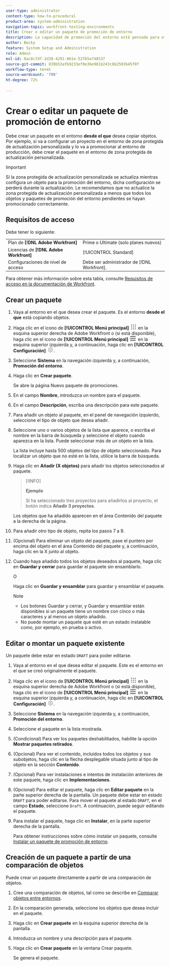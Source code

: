 ```yaml
---
user-type: administrator
content-type: how-to-procedural
product-area: system-administration
navigation-topic: workfront-testing-environments
title: Crear o editar un paquete de promoción de entorno
description: La capacidad de promoción del entorno está pensada para ofrecer la posibilidad de mover objetos relacionados con la configuración de un entorno a otro. Aprenda a crear un paquete de promoción del entorno que luego puede instalar en un entorno diferente.
author: Becky
feature: System Setup and Administration
role: Admin
exl-id: 0ac8c7df-2d38-4291-861e-52fb5e748537
source-git-commit: 839b53afb9233ef0e36e981b243c8b2593b45f0f
workflow-type: tm+mt
source-wordcount: '799'
ht-degree: 72%

---
```


# Crear o editar un paquete de promoción de entorno

Debe crear un paquete en el entorno **desde el que** desea copiar objetos. Por ejemplo, si va a configurar un proyecto en el entorno de zona protegida de actualización personalizada y lo va a promocionar al entorno de producción, debe crear el paquete en el entorno de zona protegida de actualización personalizada.

>[!IMPORTANT]
>
>Si la zona protegida de actualización personalizada se actualiza mientras configura un objeto para la promoción del entorno, dicha configuración se perderá durante la actualización. Le recomendamos que no actualice la zona protegida de actualización personalizada a menos que todos los objetos y paquetes de promoción del entorno pendientes se hayan promocionado correctamente.

## Requisitos de acceso

Debe tener lo siguiente:

<table>
  <tr>
   <td>Plan de <strong>[!DNL Adobe Workfront] </strong>
   </td>
   <td> Prime o Ultimate (solo planes nuevos)
   </td>
  </tr>
  <tr>
   <td>Licencias de <strong>[!DNL Adobe Workfront] </strong>
   </td>
   <td> [!UICONTROL Standard]
   </td>
  </tr>
   <tr>
   <td>Configuraciones de nivel de acceso
   </td>
   <td>Debe ser administrador de [!DNL Workfront].
   </td>
  </tr>
</table>

Para obtener más información sobre esta tabla, consulte [Requisitos de acceso en la documentación de Workfront](/help/quicksilver/administration-and-setup/add-users/access-levels-and-object-permissions/access-level-requirements-in-documentation.md).

## Crear un paquete

1. Vaya al entorno en el que desea crear el paquete. Es el entorno **desde el que** está copiando objetos.
1. Haga clic en el icono de **[!UICONTROL Menú principal]** ![Menú principal](/help/_includes/assets/main-menu-icon.png) en la esquina superior derecha de Adobe Workfront o (si está disponible), haga clic en el icono de **[!UICONTROL Menú principal]** ![Menú principal](/help/_includes/assets/main-menu-icon-left-nav.png) en la esquina superior izquierda y, a continuación, haga clic en **[!UICONTROL Configuración]** ![Icono de configuración](/help/_includes/assets/gear-icon-setup.png).
1. Seleccione **Sistema** en la navegación izquierda y, a continuación, **Promoción del entorno**.
1. Haga clic en **Crear paquete**.

   Se abre la página Nuevo paquete de promociones.

1. En el campo **Nombre**, introduzca un nombre para el paquete. 
1. En el campo **Descripción**, escriba una descripción para este paquete.
1. Para añadir un objeto al paquete, en el panel de navegación izquierdo, seleccione el tipo de objeto que desea añadir.
1. Seleccione uno o varios objetos de la lista que aparece, o escriba el nombre en la barra de búsqueda y seleccione el objeto cuando aparezca en la lista. Puede seleccionar más de un objeto en la lista.

   La lista incluye hasta 500 objetos del tipo de objeto seleccionado. Para localizar un objeto que no esté en la lista, utilice la barra de búsqueda.
1. Haga clic en **Añadir (X objetos)** para añadir los objetos seleccionados al paquete.

   >[!INFO]
   >
   >**Ejemplo**
   >
   >Si ha seleccionado tres proyectos para añadirlos al proyecto, el botón indica **Añadir 3 proyectos**.

   Los objetos que ha añadido aparecen en el área Contenido del paquete a la derecha de la página.

1. Para añadir otro tipo de objeto, repita los pasos 7 a 9.
1. (Opcional) Para eliminar un objeto del paquete, pase el puntero por encima del objeto en el área Contenido del paquete y, a continuación, haga clic en la X junto al objeto.
1. Cuando haya añadido todos los objetos deseados al paquete, haga clic en **Guardar y cerrar** para guardar el paquete sin ensamblarlo.

   O

   Haga clic en **Guardar y ensamblar** para guardar y ensamblar el paquete.

   >[!NOTE]
   >
   >* Los botones Guardar y cerrar, y Guardar y ensamblar están disponibles si un paquete tiene un nombre con cinco o más caracteres y al menos un objeto añadido.
   >* No puede montar un paquete que esté en un estado instalable como, por ejemplo, en prueba o activo.

## Editar o montar un paquete existente

Un paquete debe estar en estado `DRAFT` para poder editarse.

1. Vaya al entorno en el que desea editar el paquete. Este es el entorno en el que se creó originalmente el paquete.
1. Haga clic en el icono de **[!UICONTROL Menú principal]** ![Menú principal](/help/_includes/assets/main-menu-icon.png) en la esquina superior derecha de Adobe Workfront o (si está disponible), haga clic en el icono de **[!UICONTROL Menú principal]** ![Menú principal](/help/_includes/assets/main-menu-icon-left-nav.png) en la esquina superior izquierda y, a continuación, haga clic en **[!UICONTROL Configuración]** ![Icono de configuración](/help/_includes/assets/gear-icon-setup.png).
1. Seleccione **Sistema** en la navegación izquierda y, a continuación, **Promoción del entorno**.
1. Seleccione el paquete en la lista mostrada.
1. (Condicional) Para ver los paquetes deshabilitados, habilite la opción **Mostrar paquetes retirados**.
1. (Opcional) Para ver el contenido, incluidos todos los objetos y sus subobjetos, haga clic en la flecha desplegable situada junto al tipo de objeto en la sección **Contenido**.
1. (Opcional) Para ver instalaciones e intentos de instalación anteriores de este paquete, haga clic en **Implementaciones**.
1. (Opcional) Para editar el paquete, haga clic en **Editar paquete** en la parte superior derecha de la pantalla.
Un paquete debe estar en estado `DRAFT` para poder editarse. Para mover el paquete al estado `DRAFT`, en el campo **Estado**, seleccione `Draft`. A continuación, puede seguir editando el paquete.
1. Para instalar el paquete, haga clic en **Instalar**, en la parte superior derecha de la pantalla.

   Para obtener instrucciones sobre cómo instalar un paquete, consulte [Instalar un paquete de promoción de entorno](/help/quicksilver/administration-and-setup/set-up-workfront/workfront-testing-environments/environment-promotion-install-package.md).

## Creación de un paquete a partir de una comparación de objetos

Puede crear un paquete directamente a partir de una comparación de objetos.

1. Cree una comparación de objetos, tal como se describe en [Comparar objetos entre entornos](/help/quicksilver/administration-and-setup/set-up-workfront/workfront-testing-environments/environment-promotion-compare.md).
1. En la comparación generada, seleccione los objetos que desea incluir en el paquete.
1. Haga clic en **Crear paquete** en la esquina superior derecha de la pantalla.
1. Introduzca un nombre y una descripción para el paquete.
1. Haga clic en **Crear paquete** en la ventana Crear paquete.

   Se genera el paquete.

